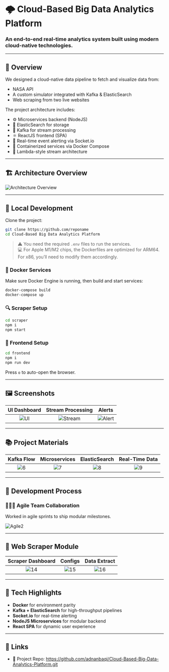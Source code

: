 # 🌩️ Cloud-Based Big Data Analytics Platform

### An end-to-end real-time analytics system built using modern cloud-native technologies.


---

## 🧠 Overview

We designed a cloud-native data pipeline to fetch and visualize data from:
- NASA API
- A custom simulator integrated with Kafka & ElasticSearch
- Web scraping from two live websites

The project architecture includes:
- ⚙️ Microservices backend (NodeJS)
- 💾 ElasticSearch for storage
- 📡 Kafka for stream processing
- ⚛️ ReactJS frontend (SPA)
- 🚨 Real-time event alerting via Socket.io
- 🐳 Containerized services via Docker Compose
- 🧠 Lambda-style stream architecture

---

## 🏗️ Architecture Overview

![Architecture Overview](https://github.com/dolev146/BigData-Cloud-Computing-project/assets/62290677/1a8f8866-09f1-4f73-9b0b-a6f0ccebbbc9)


---

## 🚀 Local Development

Clone the project:

```bash
git clone https://github.com/reponame
cd Cloud-Based Big Data Analytics Platform
```

> ⚠️ You need the required `.env` files to run the services.  
> 💻 For Apple M1/M2 chips, the Dockerfiles are optimized for ARM64. For x86, you’ll need to modify them accordingly.

### 🐳 Docker Services

Make sure Docker Engine is running, then build and start services:

```bash
docker-compose build
docker-compose up
```

### 🔍 Scraper Setup

```bash
cd scraper
npm i
npm start
```

### 🎨 Frontend Setup

```bash
cd frontend
npm i
npm run dev
```

Press `o` to auto-open the browser.

---

## 🖼️ Screenshots

| UI Dashboard | Stream Processing | Alerts |
|:------------:|:-----------------:|:------:|
| ![UI](https://github.com/dolev146/BigData-Cloud-Computing-project/assets/62290677/fbf720f6-a4bf-4052-a3f6-9301199467af) | ![Stream](https://github.com/dolev146/BigData-Cloud-Computing-project/assets/62290677/66345933-5fde-4cdb-8462-5521af64c52e) | ![Alert](https://github.com/dolev146/BigData-Cloud-Computing-project/assets/62290677/9aad4a2d-eb54-4149-85bd-273501630d69) |

---

## 📚 Project Materials

| Kafka Flow | Microservices | ElasticSearch | Real-Time Data |
|:----------:|:-------------:|:-------------:|:--------------:|
| ![6](https://github.com/dolev146/BigData-Cloud-Computing-project/assets/62290677/bd00e492-9207-4910-9d5f-36a4a0de0e6a) | ![7](https://github.com/dolev146/BigData-Cloud-Computing-project/assets/62290677/6db11b1d-2fe8-4996-8408-25c9f56ba293) | ![8](https://github.com/dolev146/BigData-Cloud-Computing-project/assets/62290677/19de6688-0cf0-431e-a39d-80c5290e14b4) | ![9](https://github.com/dolev146/BigData-Cloud-Computing-project/assets/62290677/40a3d900-2a07-4937-bf27-061fbd892496) |

---

## 🔄 Development Process

### 🧑‍🤝‍🧑 Agile Team Collaboration

Worked in agile sprints to ship modular milestones.


![Agile2](https://github.com/dolev146/BigData-Cloud-Computing-project/assets/62290677/626ecd56-5b43-49d0-a8e2-8ef08564e183)

---

## 🧹 Web Scraper Module

| Scraper Dashboard | Configs | Data Extract |
|:-----------------:|:-------:|:------------:|
| ![14](https://github.com/dolev146/BigData-Cloud-Computing-project/assets/62290677/c4626521-9c5f-430d-a42a-c3bfe8b2d545) | ![15](https://github.com/dolev146/BigData-Cloud-Computing-project/assets/62290677/d037fb35-2e96-4fdc-9fc1-0b6db8567e4d) | ![16](https://github.com/dolev146/BigData-Cloud-Computing-project/assets/62290677/ceef2473-04ed-4615-b829-1b7fb6e52885) |

---

## 🚀 Tech Highlights

- **Docker** for environment parity
- **Kafka + ElasticSearch** for high-throughput pipelines
- **Socket.io** for real-time alerting
- **NodeJS Microservices** for modular backend
- **React SPA** for dynamic user experience

---

## 🔗 Links
- 🧠 Project Repo: https://github.com/adnanbaqi/Cloud-Based-Big-Data-Analytics-Platform.git
